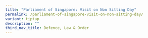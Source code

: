 ```yaml
---
title: "Parliament of Singapore: Visit on Non Sitting Day"
permalink: /parliament-of-singapore-visit-on-non-sitting-day/
variant: tiptap
description: ""
third_nav_title: Defence, Law & Order
---
```

